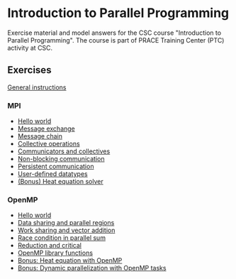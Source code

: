 # Introduction to Parallel Programming

Exercise material and model answers for the CSC course "Introduction to
Parallel Programming". The course is part of PRACE Training Center
(PTC) activity at CSC.

## Exercises

[General instructions](exercise-instructions.md)


### MPI

 - [Hello world](mpi/hello-world/)
 - [Message exchange](mpi/message-exchange/)
 - [Message chain](mpi/message-chain/)
 - [Collective operations](mpi/collectives/)
 - [Communicators and collectives](mpi/communicator)
 - [Non-blocking communication](mpi/non-blocking/)
 - [Persistent communication](mpi/persistent/)
 - [User-defined datatypes](mpi/datatypes/)
 - [(Bonus) Heat equation solver](mpi/heat-equation/)

### OpenMP

 - [Hello world](openmp/hello-world/)
 - [Data sharing and parallel regions](openmp/data-sharing/)
 - [Work sharing and vector addition](openmp/work-sharing/)
 - [Race condition in parallel sum](openmp/race-condition/)
 - [Reduction and critical](openmp/reduction/)
 - [OpenMP library functions](openmp/lib-funcs/)
 - [Bonus: Heat equation with OpenMP](openmp/heat-equation)
 - [Bonus: Dynamic parallelization with OpenMP tasks](openmp/tasks)
